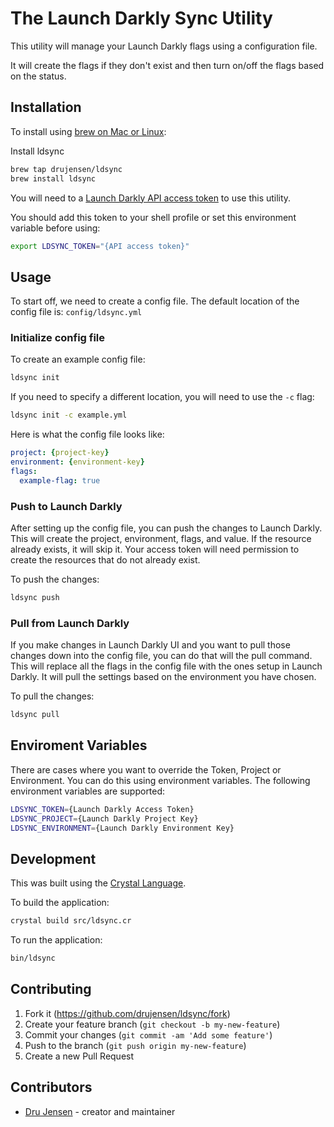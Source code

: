# The Launch Darkly Sync Utility

This utility will manage your Launch Darkly flags using a configuration file.

It will create the flags if they don't exist and then turn on/off the flags based on the status.

## Installation

To install using [brew on Mac or Linux](https://brew.sh/):

Install ldsync
```sh
brew tap drujensen/ldsync
brew install ldsync
```

You will need to a [Launch Darkly API access token](https://docs.launchdarkly.com/home/account-security/api-access-tokens) to use this utility.

You should add this token to your shell profile or set this environment variable before using:
```sh
export LDSYNC_TOKEN="{API access token}"
```

## Usage

To start off, we need to create a config file.  The default location of the config file is: `config/ldsync.yml`

### Initialize config file

To create an example config file:
```sh
ldsync init
```

If you need to specify a different location, you will need to use the `-c` flag:
```sh
ldsync init -c example.yml
```

Here is what the config file looks like:
```yaml
project: {project-key}
environment: {environment-key}
flags:
  example-flag: true
```

### Push to Launch Darkly

After setting up the config file, you can push the changes to Launch Darkly.  This will create the project, environment, flags, and value.  If the resource already exists, it will skip it. Your access token will need permission to create the resources that do not already exist.

To push the changes:
```sh
ldsync push
```

### Pull from Launch Darkly

If you make changes in Launch Darkly UI and you want to pull those changes down into the config file, you can do that will the pull command.  This will replace all the flags in the config file with the ones setup in Launch Darkly.  It will pull the settings based on the environment you have chosen.

To pull the changes:
```sh
ldsync pull
```

## Enviroment Variables

There are cases where you want to override the Token, Project or Environment.  You can do this using environment variables.
The following environment variables are supported:
```sh
LDSYNC_TOKEN={Launch Darkly Access Token}
LDSYNC_PROJECT={Launch Darkly Project Key}
LDSYNC_ENVIRONMENT={Launch Darkly Environment Key}
```

## Development

This was built using the [Crystal Language](https://crystal-lang.org/).

To build the application:
```bash
crystal build src/ldsync.cr
```

To run the application:
```bash
bin/ldsync
```

## Contributing

1. Fork it (<https://github.com/drujensen/ldsync/fork>)
2. Create your feature branch (`git checkout -b my-new-feature`)
3. Commit your changes (`git commit -am 'Add some feature'`)
4. Push to the branch (`git push origin my-new-feature`)
5. Create a new Pull Request

## Contributors

- [Dru Jensen](https://github.com/drujensen) - creator and maintainer
